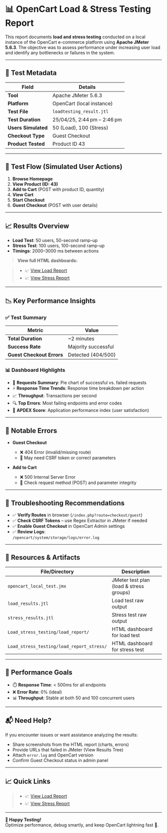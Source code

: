 
# 📊 OpenCart Load & Stress Testing Report

This report documents **load and stress testing** conducted on a local instance of the OpenCart e-commerce platform using **Apache JMeter 5.6.3**. The objective was to assess performance under increasing user load and identify any bottlenecks or failures in the system.

---

## 📌 Test Metadata

| Field              | Details                        |
|--------------------|--------------------------------|
| **Tool**           | Apache JMeter 5.6.3            |
| **Platform**       | OpenCart (local instance)      |
| **Test File**      | `loadtesting_result.jtl`       |
| **Test Duration**  | 25/04/25, 2:44 pm – 2:46 pm     |
| **Users Simulated**| 50 (Load), 100 (Stress)        |
| **Checkout Type**  | Guest Checkout                 |
| **Product Tested** | Product ID 43                  |

---

## 🧪 Test Flow (Simulated User Actions)

1. **Browse Homepage**  
2. **View Product (ID: 43)**  
3. **Add to Cart** (POST with product ID, quantity)  
4. **View Cart**  
5. **Start Checkout**  
6. **Guest Checkout** (POST with user details)

---

## 📈 Results Overview

- **Load Test**: 50 users, 50-second ramp-up  
- **Stress Test**: 100 users, 100-second ramp-up  
- **Timings**: 2000–3000 ms between actions  

> **View full HTML dashboards:**

> - 📈 [View Load Report](https://Blazer0928.github.io/opencart-testing/docs/load_report/index.html)
> - 📈 [View Stress Report](https://Blazer0928.github.io/opencart-testing/docs/load_report_stress/index.html)
---

## 📉 Key Performance Insights

### ✅ Test Summary

| Metric                  | Value                    |
|--------------------------|--------------------------|
| **Total Duration**       | ~2 minutes               |
| **Success Rate**         | Majority successful      |
| **Guest Checkout Errors**| Detected (404/500)       |

### 📊 Dashboard Highlights

- 📌 **Requests Summary**: Pie chart of successful vs. failed requests  
- ⚡ **Response Time Trends**: Response time breakdown per action  
- 📈 **Throughput**: Transactions per second  
- 🔍 **Top Errors**: Most failing endpoints and error codes  
- 🧮 **APDEX Score**: Application performance index (user satisfaction)

---

## 🐞 Notable Errors

- **Guest Checkout**
  - ❌ 404 Error (invalid/missing route)
  - 🔧 May need CSRF token or correct parameters

- **Add to Cart**
  - ❌ 500 Internal Server Error
  - 📌 Check request method (POST) and parameter integrity

---

## 🔧 Troubleshooting Recommendations

- ✅ **Verify Routes** in browser (`/index.php?route=checkout/guest`)  
- ✅ **Check CSRF Tokens** – use Regex Extractor in JMeter if needed  
- ✅ **Enable Guest Checkout** in OpenCart Admin settings  
- ✅ **Review Logs**:  
  `/opencart/system/storage/logs/error.log`  

---

## 📂 Resources & Artifacts

| File/Directory                      | Description                                         |
|-------------------------------------|-----------------------------------------------------|
| `opencart_local_test.jmx`          | JMeter test plan (load & stress groups)            |
| `load_results.jtl`                 | Load test raw output                                |
| `stress_results.jtl`               | Stress test raw output                              |
| `Load_stress_testing/load_report/` | HTML dashboard for load test                        |
| `Load_stress_testing/load_report_stress/` | HTML dashboard for stress test              |

---

## 🎯 Performance Goals

- ⏱️ **Response Time**: < 500ms for all endpoints  
- ❌ **Error Rate**: 0% (ideal)  
- 📊 **Throughput**: Stable at both 50 and 100 concurrent users

---

## 📬 Need Help?

If you encounter issues or want assistance analyzing the results:

- Share screenshots from the HTML report (charts, errors)
- Provide URLs that failed in JMeter (View Results Tree)
- Attach `error.log` and OpenCart version
- Confirm Guest Checkout status in admin panel

---

## 📈 Quick Links

 
> - 📈 [View Load Report](https://Blazer0928.github.io/opencart-testing/docs/load_report/index.html)
> - 📈 [View Stress Report](https://Blazer0928.github.io/opencart-testing/docs/load_report_stress/index.html)

---

**🧪 Happy Testing!**  
Optimize performance, debug smartly, and keep OpenCart lightning fast 🚀.

